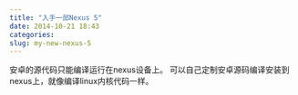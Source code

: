 ```yaml
---
title: "入手一部Nexus 5"
date: 2014-10-21 18:43
categories:
slug: my-new-nexus-5
---
```

安卓的源代码只能编译运行在nexus设备上。
可以自己定制安卓源码编译安装到nexus上，就像编译linux内核代码一样。
